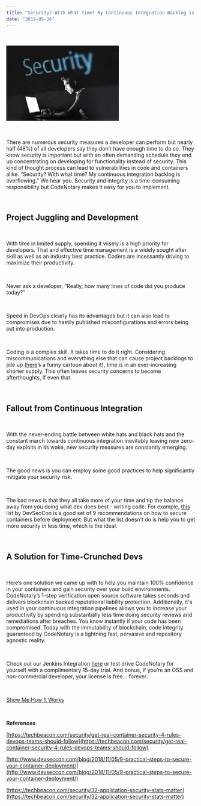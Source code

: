 ```yaml
---
title: "Security? With What Time? My Continuous Integration Backlog is Overflowing"
date: "2019-05-16"
---
```


 

![hacking continuous integration](/images/blog/hacking-300x200.jpg)

 

There are numerous security measures a developer can perform but nearly half (48%) of all developers say they don’t have enough time to do so. They know security is important but with an often demanding schedule they end up concentrating on developing for functionality instead of security. This kind of thought process can lead to vulnerabilities in code and containers alike. “Security? With what time? My continuous integration backlog is overflowing.” We hear you. Security and integrity is a time-consuming responsibility but CodeNotary makes it easy for you to implement.

 

## **Project Juggling and Development**

 

With time in limited supply, spending it wisely is a high priority for developers. That and effective time management is a widely sought after skill as well as an industry best practice. Coders are incessantly driving to maximize their productivity.

 

Never ask a developer, “Really, how many lines of code did you produce today?”

 

Speed in DevOps clearly has its advantages but it can also lead to compromises due to hastily published misconfigurations and errors being put into production.

 

Coding is a complex skill. It takes time to do it right. Considering miscommunications and everything else that can cause project backlogs to pile up ([here](http://www.projectcartoon.com/cartoon/2)’s a funny cartoon about it), time is in an ever-increasing shorter supply. This often leaves security concerns to become afterthoughts, if even that.

 

## **Fallout from Continuous Integration**

 

With the never-ending battle between white hats and black hats and the constant march towards continuous integration inevitably leaving new zero-day exploits in its wake, new security measures are constantly emerging.

 

The good news is you can employ some good practices to help significantly mitigate your security risk.

 

The bad news is that they all take more of your time and tip the balance away from you doing what dev does best - writing code. For example, [this](http://www.devseccon.com/blog/2018/11/05/9-practical-steps-to-secure-your-container-deployment/) list by DevSecCon is a good set of 9 recommendations on how to secure containers before deployment. But what the list doesn’t do is help you to get more security in less time, which is the ideal.

 

## **A Solution for Time-Crunched Devs**

 

Here’s one solution we came up with to help you maintain 100% confidence in your containers and gain security over your build environments. CodeNotary’s 1-step verification open source software takes seconds and delivers blockchain backed reputational liability protection. Additionally, it's used in your continuous integration pipelines allows you to increase your productivity by spending substantially less time doing security reviews and remediations after breaches. You know instantly if your code has been compromised. Today with the immutability of blockchain, code integrity guaranteed by CodeNotary is a lightning fast, pervasive and repository agnostic reality.

 

Check out our Jenkins Integration [here](https://www.codenotary.io/integrations/) or test drive CodeNotary for yourself with a complimentary 15-day trial. And bonus, if you’re an OSS and non-commercial developer, your license is free....forever.

 

[Show Me How It Works](https://www.codenotary.io/how-it-works/)

 

**References**

[https://techbeacon.com/security/get-real-container-security-4-rules-devops-teams-should-follow](https://techbeacon.com/security/get-real-container-security-4-rules-devops-teams-should-follow)

[http://www.devseccon.com/blog/2018/11/05/9-practical-steps-to-secure-your-container-deployment/](http://www.devseccon.com/blog/2018/11/05/9-practical-steps-to-secure-your-container-deployment/)

[https://techbeacon.com/security/32-application-security-stats-matter](https://techbeacon.com/security/32-application-security-stats-matter)

